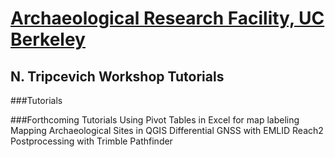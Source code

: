 # [Archaeological Research Facility, UC Berkeley](http://arf.berkeley.edu)
## N. Tripcevich Workshop Tutorials

###Tutorials

###Forthcoming Tutorials
Using Pivot Tables in Excel for map labeling 
Mapping Archaeological Sites in QGIS
Differential GNSS with EMLID Reach2
Postprocessing with Trimble Pathfinder 
